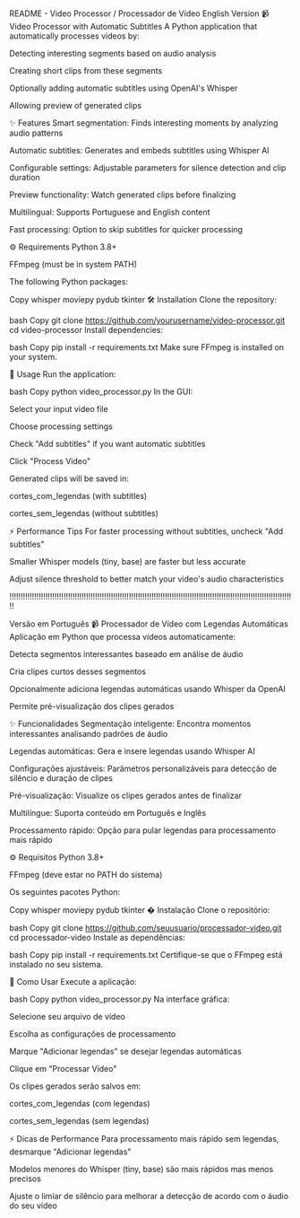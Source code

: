 README - Video Processor / Processador de Vídeo
English Version
📹 Video Processor with Automatic Subtitles
A Python application that automatically processes videos by:

Detecting interesting segments based on audio analysis

Creating short clips from these segments

Optionally adding automatic subtitles using OpenAI's Whisper

Allowing preview of generated clips

✨ Features
Smart segmentation: Finds interesting moments by analyzing audio patterns

Automatic subtitles: Generates and embeds subtitles using Whisper AI

Configurable settings: Adjustable parameters for silence detection and clip duration

Preview functionality: Watch generated clips before finalizing

Multilingual: Supports Portuguese and English content

Fast processing: Option to skip subtitles for quicker processing

⚙️ Requirements
Python 3.8+

FFmpeg (must be in system PATH)

The following Python packages:

Copy
whisper
moviepy
pydub
tkinter
🛠 Installation
Clone the repository:

bash
Copy
git clone https://github.com/yourusername/video-processor.git
cd video-processor
Install dependencies:

bash
Copy
pip install -r requirements.txt
Make sure FFmpeg is installed on your system.

🚀 Usage
Run the application:

bash
Copy
python video_processor.py
In the GUI:

Select your input video file

Choose processing settings

Check "Add subtitles" if you want automatic subtitles

Click "Process Video"

Generated clips will be saved in:

cortes_com_legendas (with subtitles)

cortes_sem_legendas (without subtitles)

⚡ Performance Tips
For faster processing without subtitles, uncheck "Add subtitles"

Smaller Whisper models (tiny, base) are faster but less accurate

Adjust silence threshold to better match your video's audio characteristics



!!!!!!!!!!!!!!!!!!!!!!!!!!!!!!!!!!!!!!!!!!!!!!!!!!!!!!!!!!!!!!!!!!!!!!!!!!!!!!!!!!!!!!!!!!!!!!!!!!!!!!!!!!!!!!!!!!!!!!!!!!!!!!!



Versão em Português
📹 Processador de Vídeo com Legendas Automáticas
Aplicação em Python que processa vídeos automaticamente:

Detecta segmentos interessantes baseado em análise de áudio

Cria clipes curtos desses segmentos

Opcionalmente adiciona legendas automáticas usando Whisper da OpenAI

Permite pré-visualização dos clipes gerados

✨ Funcionalidades
Segmentação inteligente: Encontra momentos interessantes analisando padrões de áudio

Legendas automáticas: Gera e insere legendas usando Whisper AI

Configurações ajustáveis: Parâmetros personalizáveis para detecção de silêncio e duração de clipes

Pré-visualização: Visualize os clipes gerados antes de finalizar

Multilíngue: Suporta conteúdo em Português e Inglês

Processamento rápido: Opção para pular legendas para processamento mais rápido

⚙️ Requisitos
Python 3.8+

FFmpeg (deve estar no PATH do sistema)

Os seguintes pacotes Python:

Copy
whisper
moviepy
pydub
tkinter
� Instalação
Clone o repositório:

bash
Copy
git clone https://github.com/seuusuario/processador-video.git
cd processador-video
Instale as dependências:

bash
Copy
pip install -r requirements.txt
Certifique-se que o FFmpeg está instalado no seu sistema.

🚀 Como Usar
Execute a aplicação:

bash
Copy
python video_processor.py
Na interface gráfica:

Selecione seu arquivo de vídeo

Escolha as configurações de processamento

Marque "Adicionar legendas" se desejar legendas automáticas

Clique em "Processar Vídeo"

Os clipes gerados serão salvos em:

cortes_com_legendas (com legendas)

cortes_sem_legendas (sem legendas)

⚡ Dicas de Performance
Para processamento mais rápido sem legendas, desmarque "Adicionar legendas"

Modelos menores do Whisper (tiny, base) são mais rápidos mas menos precisos

Ajuste o limiar de silêncio para melhorar a detecção de acordo com o áudio do seu vídeo
